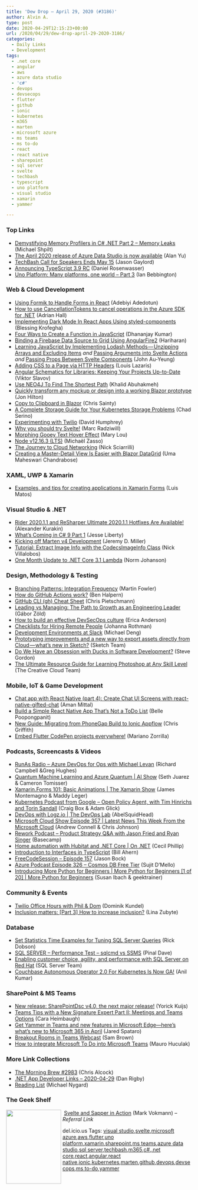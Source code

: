 ```yaml
---
title: 'Dew Drop – April 29, 2020 (#3186)'
author: Alvin A.
type: post
date: 2020-04-29T12:15:23+00:00
url: /2020/04/29/dew-drop-april-29-2020-3186/
categories:
  - Daily Links
  - Development
tags:
  - .net core
  - angular
  - aws
  - azure data studio
  - 'c#'
  - devops
  - devsecops
  - flutter
  - github
  - ionic
  - kubernetes
  - m365
  - marten
  - microsoft azure
  - ms teams
  - ms to-do
  - react
  - react native
  - sharepoint
  - sql server
  - svelte
  - techbash
  - typescript
  - uno platform
  - visual studio
  - xamarin
  - yammer

---
```

### <a name="top"></a>Top Links

  * <a href="https://michaelscodingspot.com/memory-profilers-for-memory-leaks/" target="_blank" rel="noopener noreferrer">Demystifying Memory Profilers in C# .NET Part 2 – Memory Leaks</a> (Michael Shpilt)
  * <a href="https://cloudblogs.microsoft.com/sqlserver/2020/04/28/the-april-2020-release-of-azure-data-studio-is-now-available/" target="_blank" rel="noopener noreferrer">The April 2020 release of Azure Data Studio is now available</a> (Alan Yu)
  * <a href="https://www.jasongaylord.com/blog/techbash-call-for-speakers-ends-may-15" target="_blank" rel="noopener noreferrer">TechBash Call for Speakers Ends May 15</a> (Jason Gaylord)
  * <a href="https://devblogs.microsoft.com/typescript/announcing-typescript-3-9-rc/" target="_blank" rel="noopener noreferrer">Announcing TypeScript 3.9 RC</a> (Daniel Rosenwasser)
  * <a href="http://ian.bebbs.co.uk/posts/COduo-Part3" target="_blank" rel="noopener noreferrer">Uno Platform: Many platforms, one world &#8211; Part 3</a> (Ian Bebbington)



### <a name="web"></a>Web & Cloud Development

  * <a href="https://css-tricks.com/using-formik-to-handle-forms-in-react/" target="_blank" rel="noopener noreferrer">Using Formik to Handle Forms in React</a> (Adebiyi Adedotun)
  * <a href="https://techcommunity.microsoft.com/t5/azure-sdk/how-to-use-cancellationtokens-to-cancel-operations-in-the-azure/ba-p/1340909" target="_blank" rel="noopener noreferrer">How to use CancellationTokens to cancel operations in the Azure SDK for .NET</a> (Adrian Hall)
  * <a href="https://www.smashingmagazine.com/2020/04/dark-mode-react-apps-styled-components/" target="_blank" rel="noopener noreferrer">Implementing Dark Mode In React Apps Using styled-components</a> (Blessing Krofegha)
  * <a href="https://www.telerik.com/blogs/four-ways-to-create-a-function-in-javascript" target="_blank" rel="noopener noreferrer">Four Ways to Create a Function in JavaScript</a> (Dhananjay Kumar)
  * <a href="https://www.syncfusion.com/blogs/post/binding-a-firebase-data-source-to-grid-using-angularfire2.aspx" target="_blank" rel="noopener noreferrer">Binding a Firebase Data Source to Grid Using AngularFire2</a> (Hariharan)
  * <a href="https://codeburst.io/learning-javascript-by-implementing-lodash-methods-unzipping-arrays-and-excluding-items-89a490887523?source=rss----61061eb0c96b---4" target="_blank" rel="noopener noreferrer">Learning JavaScript by Implementing Lodash Methods — Unzipping Arrays and Excluding Items</a> _and_ <a href="https://codeburst.io/passing-arguments-into-svelte-actions-5f042e585281?source=rss----61061eb0c96b---4" target="_blank" rel="noopener noreferrer">Passing Arguments into Svelte Actions</a> _and_ <a href="https://codeburst.io/passing-props-between-svelte-components-f1caab7bb32?source=rss----61061eb0c96b---4" target="_blank" rel="noopener noreferrer">Passing Props Between Svelte Components</a> (John Au-Yeung)
  * <a href="https://www.impressivewebs.com/adding-css-to-a-page-via-http-headers/" target="_blank" rel="noopener noreferrer">Adding CSS to a Page via HTTP Headers</a> (Louis Lazaris)
  * <a href="https://www.infragistics.com/community/blogs/b/engineering/posts/angular-schematics-for-libraries" target="_blank" rel="noopener noreferrer">Angular Schematics for Libraries: Keeping Your Projects Up-to-Date</a> (Viktor Slavov)
  * <a href="https://khalidabuhakmeh.com/use-neo4j-to-find-the-shortest-path" target="_blank" rel="noopener noreferrer">Use NEO4J To Find The Shortest Path</a> (Khalid Abuhakmeh)
  * <a href="https://jonhilton.net/build-anything-using-blazor-components/" target="_blank" rel="noopener noreferrer">Quickly transform any mockup or design into a working Blazor prototype</a> (Jon Hilton)
  * <a href="https://chrissainty.com/copy-to-clipboard-in-blazor/" target="_blank" rel="noopener noreferrer">Copy to Clipboard in Blazor</a> (Chris Sainty)
  * <a href="https://www.cncf.io/blog/2020/04/28/a-complete-storage-guide-for-your-kubernetes-storage-problems/" target="_blank" rel="noopener noreferrer">A Complete Storage Guide for Your Kubernetes Storage Problems</a> (Chad Serino)
  * <a href="https://blog.humphd.org/experimenting-with-twilio/" target="_blank" rel="noopener noreferrer">Experimenting with Twilio</a> (David Humphrey)
  * <a href="https://dev.to/marcradziwill/why-you-should-try-svelte-54k3" target="_blank" rel="noopener noreferrer">Why you should try Svelte!</a> (Marc Radziwill)
  * <a href="http://feedproxy.google.com/~r/tympanus/~3/q0npnTzJuU0/" target="_blank" rel="noopener noreferrer">Morphing Gooey Text Hover Effect</a> (Mary Lou)
  * <a href="https://nodejs.org/en/blog/release/v12.16.3" target="_blank" rel="noopener noreferrer">Node v12.16.3 (LTS)</a> (Michaël Zasso)
  * <a href="https://aws.amazon.com/blogs/architecture/the-journey-to-cloud-networking/" target="_blank" rel="noopener noreferrer">The Journey to Cloud Networking</a> (Nick Sciarrilli)
  * <a href="https://www.syncfusion.com/blogs/post/creating-a-master-detail-view-is-easier-with-blazor-datagrid.aspx" target="_blank" rel="noopener noreferrer">Creating a Master-Detail View Is Easier with Blazor DataGrid</a> (Uma Maheswari Chandrabose)



### <a name="silverlight"></a>XAML, UWP & Xamarin

  * <a href="https://luismts.com/examples-and-tips-for-creating-applications-in-xamarin-forms/" target="_blank" rel="noopener noreferrer">Examples, and tips for creating applications in Xamarin Forms</a> (Luis Matos)



### <a name="dotnet"></a>Visual Studio & .NET

  * <a href="https://blog.jetbrains.com/dotnet/2020/04/29/rider-resharper-ultimate-2020-1-1/" target="_blank" rel="noopener noreferrer">Rider 2020.1.1 and ReSharper Ultimate 2020.1.1 Hotfixes Are Available!</a> (Alexander Kurakin)
  * <a href="http://feedproxy.google.com/~r/JesseLiberty-SilverlightGeek/~3/MT3ePaIHUwQ/" target="_blank" rel="noopener noreferrer">What’s Coming in C# 9 Part 1</a> (Jesse Liberty)
  * <a href="https://jeremydmiller.com/2020/04/28/kicking-off-marten-v4-development/" target="_blank" rel="noopener noreferrer">Kicking off Marten v4 Development</a> (Jeremy D. Miller)
  * <a href="https://www.leadtools.com/blog/imaging/tutorial-extract-image-info-codecsimageinfo-class/" target="_blank" rel="noopener noreferrer">Tutorial: Extract Image Info with the CodecsImageInfo Class</a> (Nick Villalobos)
  * <a href="http://feedproxy.google.com/~r/AwsDeveloperBlog/~3/LgXTw0S8khc/" target="_blank" rel="noopener noreferrer">One Month Update to .NET Core 3.1 Lambda</a> (Norm Johanson)



### <a name="design"></a>Design, Methodology & Testing

  * <a href="https://martinfowler.com/articles/branching-patterns.html#IntegrationFrequency" target="_blank" rel="noopener noreferrer">Branching Patterns: Integration Frequency</a> (Martin Fowler)
  * <a href="https://dev.to/ben/how-do-github-actions-work-kdc" target="_blank" rel="noopener noreferrer">How do GitHub Actions work?</a> (Ben Halpern)
  * <a href="https://build5nines.com/github-cli-gh-cheat-sheet/" target="_blank" rel="noopener noreferrer">GitHub CLI (gh) Cheat Sheet</a> (Chris Pietschmann)
  * <a href="http://codingsans.com/blog/leading-vs-managing" target="_blank" rel="noopener noreferrer">Leading vs Managing: The Path to Growth as an Engineering Leader</a> (Gábor Zöld)
  * <a href="https://github.blog/2020-04-28-how-to-build-an-effective-devsecops-culture/" target="_blank" rel="noopener noreferrer">How to build an effective DevSecOps culture</a> (Erica Anderson)
  * <a href="http://feedproxy.google.com/~r/ManagingProductDevelopment/~3/Ph79IPowbVY/" target="_blank" rel="noopener noreferrer">Checklists for Hiring Remote People</a> (Johanna Rothman)
  * <a href="https://slack.engineering/development-environments-at-slack-f3c1339c2445?source=rss----58820b6d8904---4" target="_blank" rel="noopener noreferrer">Development Environments at Slack</a> (Michael Deng)
  * <a href="https://blog.sketchapp.com/prototyping-improvements-and-a-new-way-to-export-assets-directly-from-cloud-whats-new-in-sketch-f6759a691787?source=rss----b5d7e5c9bd3a---4" target="_blank" rel="noopener noreferrer">Prototyping improvements and a new way to export assets directly from Cloud — what’s new in Sketch?</a> (Sketch Team)
  * <a href="https://www.stevejgordon.co.uk/do-we-have-an-obsession-with-ducks-in-software-development" target="_blank" rel="noopener noreferrer">Do We Have an Obsession with Ducks in Software Development?</a> (Steve Gordon)
  * <a href="https://theblog.adobe.com/the-ultimate-resource-guide-for-learning-photoshop-at-any-skill-level/" target="_blank" rel="noopener noreferrer">The Ultimate Resource Guide for Learning Photoshop at Any Skill Level</a> (The Creative Cloud Team)



### <a name="mobile"></a>Mobile, IoT & Game Development

  * <a href="https://heartbeat.fritz.ai/chat-app-with-react-native-part-4-create-chat-ui-screens-with-react-native-gifted-chat-7ef428a60d30?source=rss----680eee12c50d---4" target="_blank" rel="noopener noreferrer">Chat app with React Native (part 4): Create Chat UI Screens with react-native-gifted-chat</a> (Aman Mittal)
  * <a href="https://medium.com/swlh/build-a-simple-react-native-app-thats-not-a-todo-list-9532b3bd2835?source=rss----f5af2b715248---4" target="_blank" rel="noopener noreferrer">Build a Simple React Native App That’s Not a ToDo List</a> (Belle Poopongpanit)
  * <a href="https://ionicframework.com/blog/new-guide-migrating-from-phonegap-build-to-ionic-appflow/" target="_blank" rel="noopener noreferrer">New Guide: Migrating from PhoneGap Build to Ionic Appflow</a> (Chris Griffith)
  * <a href="https://medium.com/flutter-community/embed-flutter-codepen-projects-everywhere-a4716e231c0e?source=rss----86fb29d7cc6a---4" target="_blank" rel="noopener noreferrer">Embed Flutter CodePen projects everywhere!</a> (Mariano Zorrilla)



### <a name="podcasts"></a>Podcasts, Screencasts & Videos

  * <a href="http://feedproxy.google.com/~r/RunaAsRadioWma/~3/qf2i19g0SU4/default.aspx" target="_blank" rel="noopener noreferrer">RunAs Radio &#8211; Azure DevOps for Ops with Michael Levan</a> (Richard Campbell &Greg Hughes)
  * <a href="https://channel9.msdn.com/Shows/AI-Show/Quantum-Machine-Learning-and-Azure-Quantum?WT.mc_id=DX_MVP4025064" target="_blank" rel="noopener noreferrer">Quantum Machine Learning and Azure Quantum | AI Show</a> (Seth Juarez & Cameron Tomisser)
  * <a href="https://channel9.msdn.com/Shows/XamarinShow/XamarinForms-101-Basic-Animations?WT.mc_id=DX_MVP4025064" target="_blank" rel="noopener noreferrer">Xamarin.Forms 101: Basic Animations | The Xamarin Show</a> (James Montemagno & Maddy Leger)
  * <a href="https://kubernetespodcast.com/episode/101-open-policy-agent/" target="_blank" rel="noopener noreferrer">Kubernetes Podcast from Google &#8211; Open Policy Agent, with Tim Hinrichs and Torin Sandall</a> (Craig Box & Adam Glick)
  * <a href="https://channel9.msdn.com/Shows/DevOps-Lab/DevOps-with-Logzio?WT.mc_id=DX_MVP4025064" target="_blank" rel="noopener noreferrer">DevOps with Logz.io | The DevOps Lab</a> (AbelSquidHead)
  * <a href="http://feeds.microsoftcloudshow.com/~r/microsoftcloudshowepisodes/~3/mJ_mlXjcYo0/" target="_blank" rel="noopener noreferrer">Microsoft Cloud Show Episode 357 | Latest News This Week From the Microsoft Cloud</a> (Andrew Connell & Chris Johnson)
  * <a href="https://share.transistor.fm/s/658d9a1a" target="_blank" rel="noopener noreferrer">Rework Podcast &#8211; Product Strategy Q&A with Jason Fried and Ryan Singer</a> (Basecamp)
  * <a href="https://channel9.msdn.com/Shows/On-NET/Home-automation-with-Hubitat-and-NET-Core?WT.mc_id=DX_MVP4025064" target="_blank" rel="noopener noreferrer">Home automation with Hubitat and .NET Core | On .NET</a> (Cecil Phillip)
  * <a href="http://www.youtube.com/watch?v=BWgwYF-5DP4" target="_blank" rel="noopener noreferrer">Introduction to Interfaces in TypeScript</a> (Bill Ahern)
  * <a href="http://www.youtube.com/watch?v=5faGTiJh86g" target="_blank" rel="noopener noreferrer">FreeCodeSession &#8211; Episode 157</a> (Jason Bock)
  * <a href="http://azpodcast.azurewebsites.net/post/Episode-326-Cosmos-DB-Free-Tier" target="_blank" rel="noopener noreferrer">Azure Podcast Episode 326 &#8211; Cosmos DB Free Tier</a> (Sujit D&#8217;Mello)
  * <a href="https://channel9.msdn.com/Series/More-Python-for-Beginners/Introducing-More-Python-for-Beginners--More-Python-for-Beginners-1-of-20?WT.mc_id=DX_MVP4025064" target="_blank" rel="noopener noreferrer">Introducing More Python for Beginners | More Python for Beginners [1 of 20] | More Python for Beginners</a> (Susan Ibach & geektrainer)



### <a name="events"></a>Community & Events

  * <a href="https://dev.to/twilio/twilio-office-hours-with-phil-dom-1f4l" target="_blank" rel="noopener noreferrer">Twilio Office Hours with Phil & Dom</a> (Dominik Kundel)
  * <a href="https://www.thoughtworks.com/insights/blog/inclusion-matters-part-3-how-increase-inclusion" target="_blank" rel="noopener noreferrer">Inclusion matters: [Part 3] How to increase inclusion?</a> (Lina Zubyte)



### <a name="sql"></a>Database

  * <a href="http://feedproxy.google.com/~r/MSSQLTips-LatestSqlServerTips/~3/NNa_OB4l84I/" target="_blank" rel="noopener noreferrer">Set Statistics Time Examples for Tuning SQL Server Queries</a> (Rick Dobson)
  * <a href="https://blog.sqlauthority.com/2020/04/29/sql-server-performance-test-sqlcmd-vs-ssms/?utm_source=rss&utm_medium=rss&utm_campaign=sql-server-performance-test-sqlcmd-vs-ssms" target="_blank" rel="noopener noreferrer">SQL SERVER – Performance Test – sqlcmd vs SSMS</a> (Pinal Dave)
  * <a href="https://cloudblogs.microsoft.com/sqlserver/2020/04/28/enabling-customer-choice-agility-and-performance-with-sql-server-on-red-hat/" target="_blank" rel="noopener noreferrer">Enabling customer choice, agility, and performance with SQL Server on Red Hat</a> (SQL Server Team)
  * <a href="https://blog.couchbase.com/couchbase-autonomous-operator-2-0-for-kubernetes-is-now-ga/" target="_blank" rel="noopener noreferrer">Couchbase Autonomous Operator 2.0 For Kubernetes Is Now GA!</a> (Anil Kumar)



### <a name="sp"></a>SharePoint & MS Teams

  * <a href="https://techcommunity.microsoft.com/t5/sharepointdsc/new-release-sharepoint-v4-0-the-next-major-release/ba-p/1344328" target="_blank" rel="noopener noreferrer">New release: SharePointDsc v4.0, the next major release!</a> (Yorick Kuijs)
  * <a href="https://newsignature.com/articles/teams-tips-with-a-new-signature-expert-part-ii-meetings-and-teams-options/" target="_blank" rel="noopener noreferrer">Teams Tips with a New Signature Expert Part II: Meetings and Teams Options</a> (Cara Heimbaugh)
  * <a href="https://www.microsoft.com/en-us/microsoft-365/blog/2020/04/28/yammer-teams-new-features-microsoft-edge-whats-new-to-microsoft-365-in-april/" target="_blank" rel="noopener noreferrer">Get Yammer in Teams and new features in Microsoft Edge—here’s what’s new to Microsoft 365 in April</a> (Jared Spataro)
  * <a href="https://techcommunity.microsoft.com/t5/healthcare-and-life-sciences/breakout-rooms-in-teams-webcast/ba-p/1346068" target="_blank" rel="noopener noreferrer">Breakout Rooms in Teams Webcast</a> (Sam Brown)
  * <a href="http://feedproxy.google.com/~r/wmexperts/~3/WH5km4XJjTg/how-integrate-microsoft-do-microsoft-teams" target="_blank" rel="noopener noreferrer">How to integrate Microsoft To Do into Microsoft Teams</a> (Mauro Huculak)



### <a name="links"></a>More Link Collections

  * <a href="http://feedproxy.google.com/~r/ReflectivePerspective/~3/tg07XX79IxY/" target="_blank" rel="noopener noreferrer">The Morning Brew #2983</a> (Chris Alcock)
  * <a href="https://links.danrigby.com/2020/04/app-developer-links-2020-04-29/" target="_blank" rel="noopener noreferrer">.NET App Developer Links &#8211; 2020-04-29</a> (Dan Rigby)
  * <a href="http://michaelnygard.com/blog/2020/04/reading-list/" target="_blank" rel="noopener noreferrer">Reading List</a> (Michael Nygard)



### <a name="shelf"></a>The Geek Shelf

<a href="https://www.amazon.com/Svelte-Sapper-Action-Mark-Volkmann/dp/1617297941/?tag=amavin-20" target="_blank" rel="noopener noreferrer"><img loading="lazy" decoding="async" width="149" height="200" align="left" style="margin: 0px 4px 10px 0px; border: 0px currentcolor; border-image: none; float: left; display: inline; background-image: none;" src="https://m.media-amazon.com/images/I/71KFyK7w3pL._AC_UL320_.jpg" border="0" /></a>&nbsp;<a href="https://www.amazon.com/Svelte-Sapper-Action-Mark-Volkmann/dp/1617297941/?tag=amavin-20" target="_blank" rel="noopener noreferrer">Svelte and Sapper in Action</a> (Mark Vokmann) _&#8211; Referral Link_









<div class="wlWriterEditableSmartContent" id="scid:77ECF5F8-D252-44F5-B4EB-D463C5396A79:b7780d79-4d6e-425c-abe5-d236df00b58f" style="margin: 0px; padding: 0px; float: none; display: inline;">
  del.icio.us Tags: <a href="http://del.icio.us/popular/visual+studio" rel="tag">visual studio</a>,<a href="http://del.icio.us/popular/svelte" rel="tag">svelte</a>,<a href="http://del.icio.us/popular/microsoft+azure" rel="tag">microsoft azure</a>,<a href="http://del.icio.us/popular/aws" rel="tag">aws</a>,<a href="http://del.icio.us/popular/flutter" rel="tag">flutter</a>,<a href="http://del.icio.us/popular/uno+platform" rel="tag">uno platform</a>,<a href="http://del.icio.us/popular/xamarin" rel="tag">xamarin</a>,<a href="http://del.icio.us/popular/sharepoint" rel="tag">sharepoint</a>,<a href="http://del.icio.us/popular/ms+teams" rel="tag">ms teams</a>,<a href="http://del.icio.us/popular/azure+data+studio" rel="tag">azure data studio</a>,<a href="http://del.icio.us/popular/sql+server" rel="tag">sql server</a>,<a href="http://del.icio.us/popular/techbash" rel="tag">techbash</a>,<a href="http://del.icio.us/popular/m365" rel="tag">m365</a>,<a href="http://del.icio.us/popular/c%23" rel="tag">c#</a>,<a href="http://del.icio.us/popular/.net+core" rel="tag">.net core</a>,<a href="http://del.icio.us/popular/react" rel="tag">react</a>,<a href="http://del.icio.us/popular/angular" rel="tag">angular</a>,<a href="http://del.icio.us/popular/react+native" rel="tag">react native</a>,<a href="http://del.icio.us/popular/ionic" rel="tag">ionic</a>,<a href="http://del.icio.us/popular/kubernetes" rel="tag">kubernetes</a>,<a href="http://del.icio.us/popular/marten" rel="tag">marten</a>,<a href="http://del.icio.us/popular/github" rel="tag">github</a>,<a href="http://del.icio.us/popular/devops" rel="tag">devops</a>,<a href="http://del.icio.us/popular/devsecops" rel="tag">devsecops</a>,<a href="http://del.icio.us/popular/ms+to-do" rel="tag">ms to-do</a>,<a href="http://del.icio.us/popular/yammer" rel="tag">yammer</a>
</div>